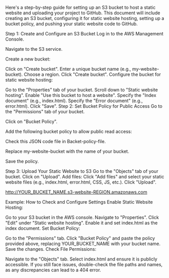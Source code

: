 
Here's a step-by-step guide for setting up an S3 bucket to host a static website and uploading your project to GitHub. This document will include creating an S3 bucket, configuring it for static website hosting, setting up a bucket policy, and pushing your static website code to GitHub.

Step 1: Create and Configure an S3 Bucket
Log in to the AWS Management Console.

Navigate to the S3 service.

Create a new bucket:

Click on "Create bucket".
Enter a unique bucket name (e.g., my-website-bucket).
Choose a region.
Click "Create bucket".
Configure the bucket for static website hosting:

Go to the "Properties" tab of your bucket.
Scroll down to "Static website hosting".
Enable "Use this bucket to host a website".
Specify the "Index document" (e.g., index.html).
Specify the "Error document" (e.g., error.html).
Click "Save".
Step 2: Set Bucket Policy for Public Access
Go to the "Permissions" tab of your bucket.

Click on "Bucket Policy".

Add the following bucket policy to allow public read access:

Check this JSON code file in Backet-policy-file.


Replace my-website-bucket with the name of your bucket.

Save the policy.

Step 3: Upload Your Static Website to S3
Go to the "Objects" tab of your bucket.
Click on "Upload".
Add files:
Click "Add files" and select your static website files (e.g., index.html, error.html, CSS, JS, etc.).
Click "Upload".

http://YOUR_BUCKET_NAME.s3-website-REGION.amazonaws.com

Example: How to Check and Configure Settings
Enable Static Website Hosting:

Go to your S3 bucket in the AWS console.
Navigate to "Properties".
Click "Edit" under "Static website hosting".
Enable it and set index.html as the index document.
Set Bucket Policy:

Go to the "Permissions" tab.
Click "Bucket Policy" and paste the policy provided above, replacing YOUR_BUCKET_NAME with your bucket name.
Save the changes.
Check File Permissions:

Navigate to the "Objects" tab.
Select index.html and ensure it is publicly accessible.
If you still face issues, double-check the file paths and names, as any discrepancies can lead to a 404 error.

